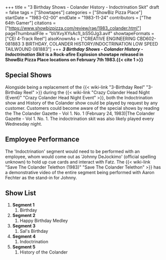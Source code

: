 +++
title = "3 Birthday Shows - Colander History - Indoctrination Skit"
draft = false
tags = ["Showtapes"]
categories = ["ShowBiz Pizza Place"]
startDate = "1983-02-00"
endDate = "1983-11-24"
contributors = ["The 64th Gamer"]
citations = ["https://www.showbizpizza.com/review/rae/1983_colander.html"]
pageThumbnailFile = "bVXvyXYsAc1l_bS5GJg3.avif"
showtapeFormats = ["CEI 4-Track Reel"]
alsoKnownAs = ["CREATIVE ENGINEERING CBD602-081883 3 BIRTHDAY, COLANDER HISTORY/INDOCTRINATION LOW SPEED TAILWOUND 081883"]
+++
***3 Birthday Shows - Colander History - Indoctrination Skit* is a Rock-afire Explosion showtape released in
ShowBiz Pizza Place locations on February 7th 1983.{{< cite 1 >}}**

## Special Shows

Alongside being a replacement of the {{< wiki-link "3-Birthday Reel" "3-Birthday Reel" >}} during the {{< wiki-link "Crazy Colander Head Night (Event)" "Crazy Colander Head Night Event" >}}, both the
Indoctrination show and History of the Colander show could be played by request by any customer. Customers could become
aware of the special shows by reading the The Colander Gazette - Vol 1. No. 1 (February 24, 1983)|The Colander Gazette -
Vol 1. No. 1. The indoctrination skit was also likely played every Wednesday night.

## Employee Performance

The 'Indoctrination' segment would need to be performed with an employee, whom would come out as 'Johnny DeJockimo'
(official spelling unknown) to hold up cue cards and interact with Fatz. The {{< wiki-link "Save The Colander Telethon (1983)" "Save The Colander Telethon" >}} has a demonstrative video of the entire segment being performed
with Aaron Fechter as the stand-in for Johnny.

## Show List

1.  **Segment 1**
    1.  Birthday
2.  **Segment 2**
    1.  Happy Birthday Medley
3.  **Segment 3**
    1.  Sal's Birthday
4.  **Segment 4**
    1.  Indoctrination
5.  **Segment 5**
    1.  History of the Colander
